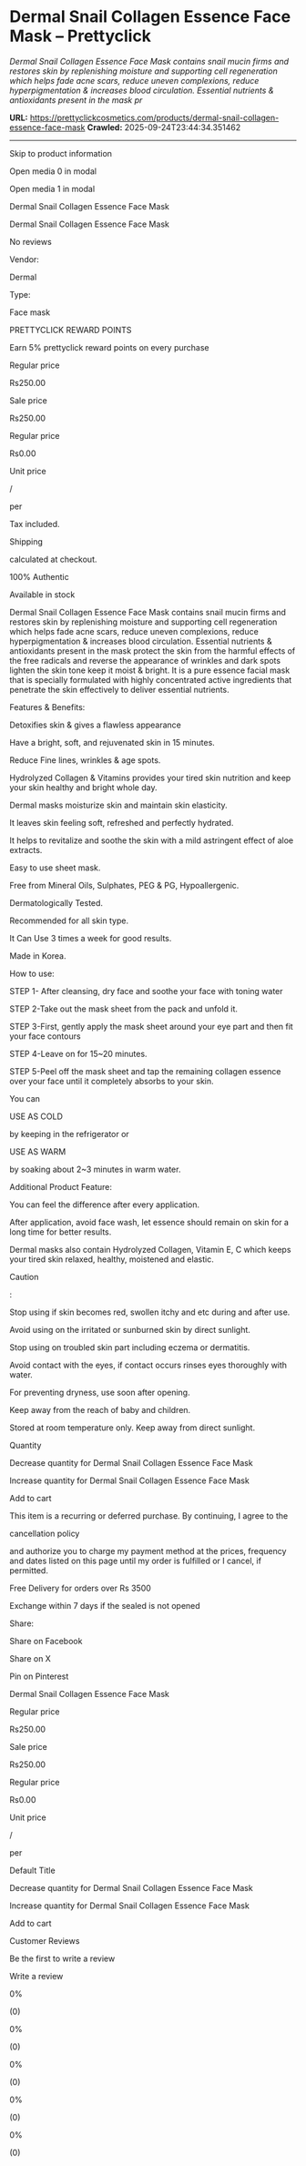 # Dermal Snail Collagen Essence Face Mask – Prettyclick

*Dermal Snail Collagen Essence Face Mask contains snail mucin firms and restores skin by replenishing moisture and supporting cell regeneration which helps fade acne scars, reduce uneven complexions, reduce hyperpigmentation &amp; increases blood circulation. Essential nutrients &amp; antioxidants present in the mask pr*

**URL:** https://prettyclickcosmetics.com/products/dermal-snail-collagen-essence-face-mask
**Crawled:** 2025-09-24T23:44:34.351462

---

Skip to product information

Open media 0 in modal

Open media 1 in modal

Dermal Snail Collagen Essence Face Mask

Dermal Snail Collagen Essence Face Mask

No reviews

Vendor:

Dermal

Type:

Face mask

PRETTYCLICK REWARD POINTS

Earn 5% prettyclick reward points on every purchase

Regular price

Rs250.00

Sale price

Rs250.00

Regular price

Rs0.00

Unit price

/

per

Tax included.

Shipping

calculated at checkout.

100% Authentic

Available in stock

Dermal Snail Collagen Essence Face Mask contains snail mucin firms and restores skin by replenishing moisture and supporting cell regeneration which helps fade acne scars, reduce uneven complexions, reduce hyperpigmentation & increases blood circulation. Essential nutrients & antioxidants present in the mask protect the skin from the harmful effects of the free radicals and reverse the appearance of wrinkles and dark spots lighten the skin tone keep it moist & bright. It is a pure essence facial mask that is specially formulated with highly concentrated active ingredients that penetrate the skin effectively to deliver essential nutrients.

Features & Benefits:

Detoxifies skin & gives a flawless appearance

Have a bright, soft, and rejuvenated skin in 15 minutes.

Reduce Fine lines, wrinkles & age spots.

Hydrolyzed Collagen & Vitamins provides your tired skin nutrition and keep your skin healthy and bright whole day.

Dermal masks moisturize skin and maintain skin elasticity.

It leaves skin feeling soft, refreshed and perfectly hydrated.

It helps to revitalize and soothe the skin with a mild astringent effect of aloe extracts.

Easy to use sheet mask.

Free from Mineral Oils, Sulphates, PEG & PG, Hypoallergenic.

Dermatologically Tested.

Recommended for all skin type.

It Can Use 3 times a week for good results.

Made in Korea.

How to use:

STEP 1- After cleansing, dry face and soothe your face with toning water

STEP 2-Take out the mask sheet from the pack and unfold it.

STEP 3-First, gently apply the mask sheet around your eye part and then fit your face contours

STEP 4-Leave on for 15~20 minutes.

STEP 5-Peel off the mask sheet and tap the remaining collagen essence over your face until it completely absorbs to your skin.

You can

USE AS COLD

by keeping in the refrigerator or

USE AS WARM

by soaking about 2~3 minutes in warm water.

Additional Product Feature:

You can feel the difference after every application.

After application, avoid face wash, let essence should remain on skin for a long time for better results.

Dermal masks also contain Hydrolyzed Collagen, Vitamin E, C which keeps your tired skin relaxed, healthy, moistened and elastic.

Caution

:

Stop using if skin becomes red, swollen itchy and etc during and after use.

Avoid using on the irritated or sunburned skin by direct sunlight.

Stop using on troubled skin part including eczema or dermatitis.

Avoid contact with the eyes, if contact occurs rinses eyes thoroughly with water.

For preventing dryness, use soon after opening.

Keep away from the reach of baby and children.

Stored at room temperature only. Keep away from direct sunlight.

Quantity

Decrease quantity for Dermal Snail Collagen Essence Face Mask

Increase quantity for Dermal Snail Collagen Essence Face Mask

Add to cart

This item is a recurring or deferred purchase. By continuing, I agree to the

cancellation policy

and authorize you to charge my payment method at the prices, frequency and dates listed on this page until my order is fulfilled or I cancel, if permitted.

Free Delivery for orders over Rs 3500

Exchange within 7 days if the sealed is not opened

Share:

Share on Facebook

Share on X

Pin on Pinterest

Dermal Snail Collagen Essence Face Mask

Regular price

Rs250.00

Sale price

Rs250.00

Regular price

Rs0.00

Unit price

/

per

Default Title

Decrease quantity for Dermal Snail Collagen Essence Face Mask

Increase quantity for Dermal Snail Collagen Essence Face Mask

Add to cart

Customer Reviews

Be the first to write a review

Write a review

0%

(0)

0%

(0)

0%

(0)

0%

(0)

0%

(0)